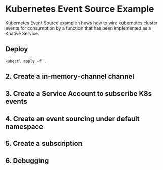 # Kubernetes Event Source Example

Kubernetes Event Source example shows how to wire kubernetes cluster events for consumption by a function that has been implemented as a Knative Service.

## Deploy
```
kubectl apply -f .
```
## 2. Create a in-memory-channel channel
## 3. Create a Service Account to subscribe K8s events
## 4. Create an event sourcing under default namespace
## 5. Create a subscription
## 6. Debugging